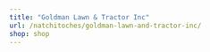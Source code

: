 ```yaml
---
title: "Goldman Lawn & Tractor Inc"
url: /natchitoches/goldman-lawn-and-tractor-inc/
shop: shop
---
```

